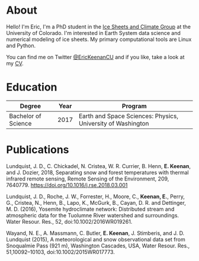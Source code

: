 # About
Hello! I'm Eric, I'm a PhD student in the [Ice Sheets and Climate Group](https://www.colorado.edu/lab/icesheetclimate/) at the University of Colorado. I'm interested in Earth System data science and numerical modeling of ice sheets. My primary computational tools are Linux and Python. 

You can find me on Twitter [@EricKeenanCU](https://twitter.com/EricKeenanCU) and if you like, take a look at my [CV](https://drive.google.com/file/d/1ySf7i-YbFlgqOT8E7SNSnuSEPYJA-SFp/view).  

# Education
Degree | Year | Program
------ | ---- | -------
Bachelor of Science | 2017 | Earth and Space Sciences: Physics, University of Washington


# Publications
Lundquist, J. D., C. Chickadel, N. Cristea, W. R. Currier, B. Henn, **E. Keenan**, and J. Dozier, 2018, Separating snow and forest temperatures with thermal infrared remote sensing, Remote Sensing of the Environment, 209, 7640779. https://doi.org/10.1016/j.rse.2018.03.001

Lundquist, J. D., Roche, J. W., Forrester, H., Moore, C., **Keenan, E.**, Perry, G., Cristea, N., Henn, B., Lapo, K., McGurk, B., Cayan, D. R. and Dettinger, M. D. (2016), Yosemite hydroclimate network: Distributed stream and atmospheric data for the Tuolumne River watershed and surroundings. Water Resour. Res., 52, doi:10.1002/2016WR019261.

Wayand, N. E., A. Massmann, C. Butler, **E. Keenan**, J. Stimberis, and J. D. Lundquist (2015), A meteorological and snow observational data set from Snoqualmie Pass (921 m), Washington Cascades, USA, Water Resour. Res., 51,10092–10103, doi:10.1002/2015WR017773.
